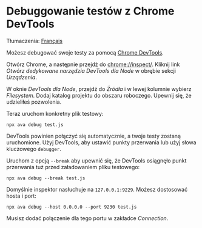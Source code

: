 # Debuggowanie testów z Chrome DevTools

Tłumaczenia: [Français](https://github.com/avajs/ava-docs/blob/main/fr_FR/docs/recipes/debugging-with-chrome-devtools.md)

Możesz debugować swoje testy za pomocą [Chrome DevTools](https://developers.google.com/web/tools/chrome-devtools).

Otwórz Chrome, a następnie przejdź do <chrome://inspect/>. Kliknij link *Otwórz dedykowane narzędzia DevTools dla Node* w obrębie sekcji *Urządzenia*.

W oknie *DevTools dla Node*, przejdź do *Źródła* i w lewej kolumnie wybierz *Filesystem*. Dodaj katalog projektu do obszaru roboczego. Upewnij się, że udzieliłeś pozwolenia.

Teraz uruchom konkretny plik testowy:

```console
npx ava debug test.js
```

DevTools powinien połączyć się automatycznie, a twoje testy zostaną uruchomione. Użyj DevTools, aby ustawić punkty przerwania lub użyj słowa kluczowego `debugger`.

Uruchom z opcją `--break` aby upewnić się, że DevTools osiągnęło punkt przerwania tuż przed załadowaniem pliku testowego:

```console
npx ava debug --break test.js
```

Domyślnie inspektor nasłuchuje na `127.0.0.1:9229`. Możesz dostosować hosta i port:

```console
npx ava debug --host 0.0.0.0 --port 9230 test.js
```

Musisz dodać połączenie dla tego portu w zakładce *Connection*.

